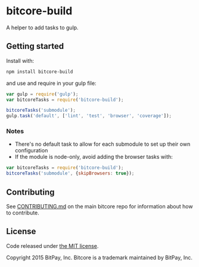 # bitcore-build

A helper to add tasks to gulp.

## Getting started

Install with:

```sh
npm install bitcore-build
```

and use and require in your gulp file: 

```javascript
var gulp = require('gulp');
var bitcoreTasks = require('bitcore-build');

bitcoreTasks('submodule');
gulp.task('default', ['lint', 'test', 'browser', 'coverage']);
```

### Notes

* There's no default task to allow for each submodule to set up their own configuration
* If the module is node-only, avoid adding the browser tasks with:
```javascript
var bitcoreTasks = require('bitcore-build');
bitcoreTasks('submodule', {skipBrowsers: true});
```

## Contributing

See [CONTRIBUTING.md](https://github.com/bitchk-wallet/bitcore) on the main bitcore repo for information about how to contribute.

## License

Code released under [the MIT license](https://github.com/bitchk-wallet/bitcore/blob/master/LICENSE).

Copyright 2015 BitPay, Inc. Bitcore is a trademark maintained by BitPay, Inc.


